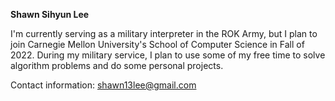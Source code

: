 **Shawn Sihyun Lee**

I'm currently serving as a military interpreter in the ROK Army, but I plan to join Carnegie Mellon University's School of Computer Science in Fall of 2022.
During my military service, I plan to use some of my free time to solve algorithm problems and do some personal projects.

Contact information: shawn13lee@gmail.com

<!---
ShawneeBoy/ShawneeBoy is a ✨ special ✨ repository because its `README.md` (this file) appears on your GitHub profile.
You can click the Preview link to take a look at your changes.
--->

